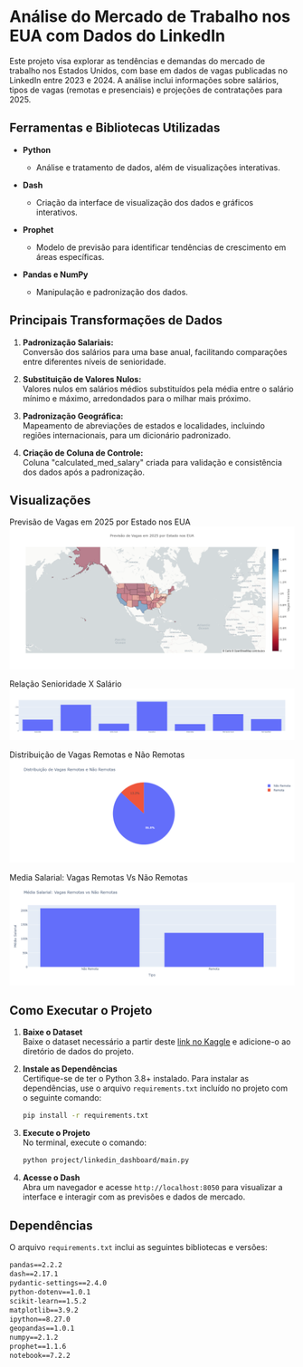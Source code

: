 # Análise do Mercado de Trabalho nos EUA com Dados do LinkedIn

Este projeto visa explorar as tendências e demandas do mercado de trabalho nos Estados Unidos, com base em dados de vagas publicadas no LinkedIn entre 2023 e 2024. A análise inclui informações sobre salários, tipos de vagas (remotas e presenciais) e projeções de contratações para 2025.

## Ferramentas e Bibliotecas Utilizadas

- **Python**
  - Análise e tratamento de dados, além de visualizações interativas.
  
- **Dash**
  - Criação da interface de visualização dos dados e gráficos interativos.

- **Prophet**
  - Modelo de previsão para identificar tendências de crescimento em áreas específicas.

- **Pandas e NumPy**
  - Manipulação e padronização dos dados.

## Principais Transformações de Dados

1. **Padronização Salariais:**  
   Conversão dos salários para uma base anual, facilitando comparações entre diferentes níveis de senioridade.

2. **Substituição de Valores Nulos:**  
   Valores nulos em salários médios substituídos pela média entre o salário mínimo e máximo, arredondados para o milhar mais próximo.

3. **Padronização Geográfica:**  
   Mapeamento de abreviações de estados e localidades, incluindo regiões internacionais, para um dicionário padronizado.

4. **Criação de Coluna de Controle:**  
   Coluna "calculated_med_salary" criada para validação e consistência dos dados após a padronização.

## Visualizações
Previsão de Vagas em 2025 por Estado nos EUA
 <img src='/project/assets/mapa-grafico.png'>
 
Relação Senioridade X Salário
<img src='/project/assets/senioridade-salario.png'>

Distribuição de Vagas Remotas e Não Remotas
<img src='/project/assets/distribuicao-de-vagas.png'>

Media Salarial: Vagas Remotas Vs Não Remotas
<img src='/project/assets/media-salarial.png'>

## Como Executar o Projeto

1. **Baixe o Dataset**  
   Baixe o dataset necessário a partir deste [link no Kaggle](https://www.kaggle.com/datasets/arshkon/linkedin-job-postings) e adicione-o ao diretório de dados do projeto.

2. **Instale as Dependências**  
   Certifique-se de ter o Python 3.8+ instalado. Para instalar as dependências, use o arquivo `requirements.txt` incluído no projeto com o seguinte comando:

   ```bash
   pip install -r requirements.txt
   ```

3. **Execute o Projeto**  
   No terminal, execute o comando:

   ```bash
   python project/linkedin_dashboard/main.py
   ```

4. **Acesse o Dash**  
   Abra um navegador e acesse `http://localhost:8050` para visualizar a interface e interagir com as previsões e dados de mercado.

## Dependências

O arquivo `requirements.txt` inclui as seguintes bibliotecas e versões:

```plaintext
pandas==2.2.2
dash==2.17.1
pydantic-settings==2.4.0
python-dotenv==1.0.1
scikit-learn==1.5.2
matplotlib==3.9.2
ipython==8.27.0
geopandas==1.0.1
numpy==2.1.2
prophet==1.1.6
notebook==7.2.2
```

